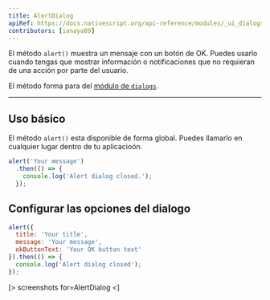 ```yaml
---
title: AlertDialog
apiRef: https://docs.nativescript.org/api-reference/modules/_ui_dialogs_#alert
contributors: [ianaya89]
---
```


El método `alert()` muestra un mensaje con un botón de OK. Puedes usarlo cuando tengas que mostrar información o notificaciones que no requieran de una acción por parte del usuario.

El método forma para del [módulo de `dialogs`](https://docs.nativescript.org/api-reference/modules/_ui_dialogs_).

---

## Uso básico

El método `alert()` esta disponible de forma global. Puedes llamarlo en cualquier lugar dentro de tu aplicacioón.

```javascript
alert('Your message')
  .then(() => {
    console.log('Alert dialog closed.');
  });
```

## Configurar las opciones del dialogo

```JavaScript
alert({
  title: 'Your title',
  message: 'Your message',
  okButtonText: 'Your OK button text'
}).then(() => {
  console.log('Alert dialog closed');
});
```

[> screenshots for=AlertDialog <]
